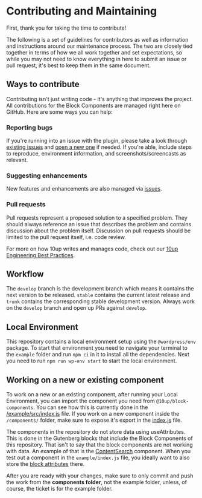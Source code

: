 # Contributing and Maintaining

First, thank you for taking the time to contribute!

The following is a set of guidelines for contributors as well as information and instructions around our maintenance process. The two are closely tied together in terms of how we all work together and set expectations, so while you may not need to know everything in here to submit an issue or pull request, it's best to keep them in the same document.

## Ways to contribute

Contributing isn't just writing code - it's anything that improves the project. All contributions for the Block Components are managed right here on GitHub. Here are some ways you can help:

### Reporting bugs

If you're running into an issue with the plugin, please take a look through [existing issues](https://github.com/10up/block-components/issues) and [open a new one](https://github.com/10up/block-components/issues/new) if needed. If you're able, include steps to reproduce, environment information, and screenshots/screencasts as relevant.

### Suggesting enhancements

New features and enhancements are also managed via [issues](https://github.com/10up/block-components/issues).

### Pull requests

Pull requests represent a proposed solution to a specified problem. They should always reference an issue that describes the problem and contains discussion about the problem itself. Discussion on pull requests should be limited to the pull request itself, i.e. code review.

For more on how 10up writes and manages code, check out our [10up Engineering Best Practices](https://10up.github.io/Engineering-Best-Practices/).

## Workflow

The `develop` branch is the development branch which means it contains the next version to be released. `stable` contains the current latest release and `trunk` contains the corresponding stable development version. Always work on the `develop` branch and open up PRs against `develop`.

## Local Environment
This repository contains a local environment setup using the `@wordpress/env` package. To start that environment you need to navigate your terminal to the `example` folder and run `npm ci` in it to install all the dependencies. Next you need to run `npm run wp-env start` to start the local environment.

## Working on a new or existing component
To work on a new or an existing component, after running your Local Environment, you can import the component you need from `@10up/block-components`. You can see how this is currently done in the [/example/src/index.js](https://github.com/10up/block-components/blob/trunk/example/src/index.js#L6) file. If you work on a new component inside the `/components/` folder, make sure to expose it's export in the [index.js](https://github.com/10up/block-components/blob/trunk/index.js) file.

The components in the repository do not store data using useAttributes. This is done in the Gutenberg blocks that include the Block Components of this repository. That isn't to say that the block components are not working with data. An example of that is the [ContentSearch](https://github.com/10up/block-components/blob/develop/components/ContentSearch/index.js) component. When you test out a component in the `example/index.js` file, you ideally want to also store the [block attributes](https://developer.wordpress.org/block-editor/reference-guides/block-api/block-attributes/) there. 

After you are ready with your changes, make sure to only commit and push the work from the **components folder**, not the example folder, unless, of course, the ticket is for the example folder.